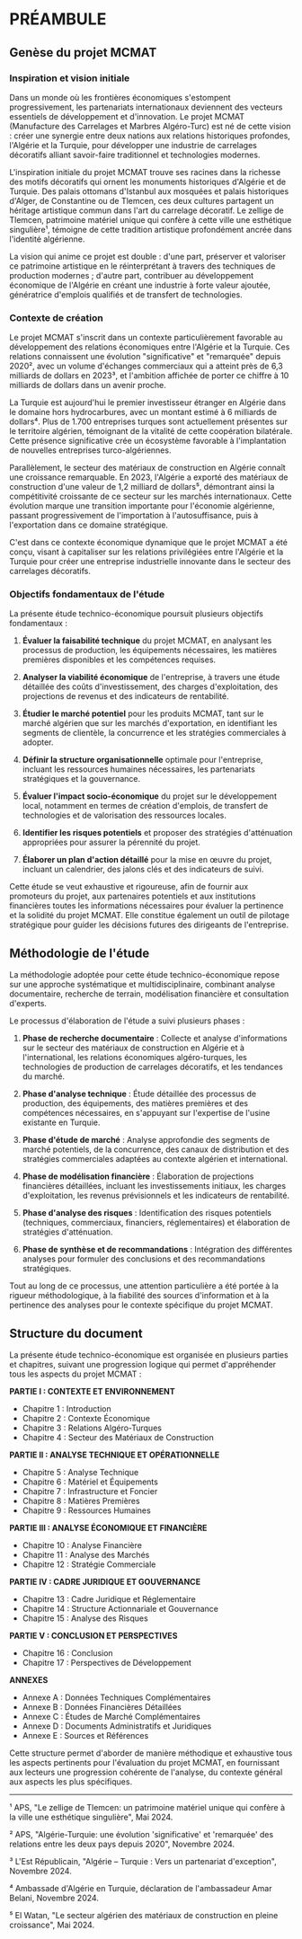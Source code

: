 # PRÉAMBULE

## Genèse du projet MCMAT

### Inspiration et vision initiale

Dans un monde où les frontières économiques s'estompent progressivement, les partenariats internationaux deviennent des vecteurs essentiels de développement et d'innovation. Le projet MCMAT (Manufacture des Carrelages et Marbres Algéro-Turc) est né de cette vision : créer une synergie entre deux nations aux relations historiques profondes, l'Algérie et la Turquie, pour développer une industrie de carrelages décoratifs alliant savoir-faire traditionnel et technologies modernes.

L'inspiration initiale du projet MCMAT trouve ses racines dans la richesse des motifs décoratifs qui ornent les monuments historiques d'Algérie et de Turquie. Des palais ottomans d'Istanbul aux mosquées et palais historiques d'Alger, de Constantine ou de Tlemcen, ces deux cultures partagent un héritage artistique commun dans l'art du carrelage décoratif. Le zellige de Tlemcen, patrimoine matériel unique qui confère à cette ville une esthétique singulière¹, témoigne de cette tradition artistique profondément ancrée dans l'identité algérienne.

La vision qui anime ce projet est double : d'une part, préserver et valoriser ce patrimoine artistique en le réinterprétant à travers des techniques de production modernes ; d'autre part, contribuer au développement économique de l'Algérie en créant une industrie à forte valeur ajoutée, génératrice d'emplois qualifiés et de transfert de technologies.

### Contexte de création

Le projet MCMAT s'inscrit dans un contexte particulièrement favorable au développement des relations économiques entre l'Algérie et la Turquie. Ces relations connaissent une évolution "significative" et "remarquée" depuis 2020², avec un volume d'échanges commerciaux qui a atteint près de 6,3 milliards de dollars en 2023³, et l'ambition affichée de porter ce chiffre à 10 milliards de dollars dans un avenir proche.

La Turquie est aujourd'hui le premier investisseur étranger en Algérie dans le domaine hors hydrocarbures, avec un montant estimé à 6 milliards de dollars⁴. Plus de 1.700 entreprises turques sont actuellement présentes sur le territoire algérien, témoignant de la vitalité de cette coopération bilatérale. Cette présence significative crée un écosystème favorable à l'implantation de nouvelles entreprises turco-algériennes.

Parallèlement, le secteur des matériaux de construction en Algérie connaît une croissance remarquable. En 2023, l'Algérie a exporté des matériaux de construction d'une valeur de 1,2 milliard de dollars⁵, démontrant ainsi la compétitivité croissante de ce secteur sur les marchés internationaux. Cette évolution marque une transition importante pour l'économie algérienne, passant progressivement de l'importation à l'autosuffisance, puis à l'exportation dans ce domaine stratégique.

C'est dans ce contexte économique dynamique que le projet MCMAT a été conçu, visant à capitaliser sur les relations privilégiées entre l'Algérie et la Turquie pour créer une entreprise industrielle innovante dans le secteur des carrelages décoratifs.

### Objectifs fondamentaux de l'étude

La présente étude technico-économique poursuit plusieurs objectifs fondamentaux :

1. **Évaluer la faisabilité technique** du projet MCMAT, en analysant les processus de production, les équipements nécessaires, les matières premières disponibles et les compétences requises.

2. **Analyser la viabilité économique** de l'entreprise, à travers une étude détaillée des coûts d'investissement, des charges d'exploitation, des projections de revenus et des indicateurs de rentabilité.

3. **Étudier le marché potentiel** pour les produits MCMAT, tant sur le marché algérien que sur les marchés d'exportation, en identifiant les segments de clientèle, la concurrence et les stratégies commerciales à adopter.

4. **Définir la structure organisationnelle** optimale pour l'entreprise, incluant les ressources humaines nécessaires, les partenariats stratégiques et la gouvernance.

5. **Évaluer l'impact socio-économique** du projet sur le développement local, notamment en termes de création d'emplois, de transfert de technologies et de valorisation des ressources locales.

6. **Identifier les risques potentiels** et proposer des stratégies d'atténuation appropriées pour assurer la pérennité du projet.

7. **Élaborer un plan d'action détaillé** pour la mise en œuvre du projet, incluant un calendrier, des jalons clés et des indicateurs de suivi.

Cette étude se veut exhaustive et rigoureuse, afin de fournir aux promoteurs du projet, aux partenaires potentiels et aux institutions financières toutes les informations nécessaires pour évaluer la pertinence et la solidité du projet MCMAT. Elle constitue également un outil de pilotage stratégique pour guider les décisions futures des dirigeants de l'entreprise.

## Méthodologie de l'étude

La méthodologie adoptée pour cette étude technico-économique repose sur une approche systématique et multidisciplinaire, combinant analyse documentaire, recherche de terrain, modélisation financière et consultation d'experts.

Le processus d'élaboration de l'étude a suivi plusieurs phases :

1. **Phase de recherche documentaire** : Collecte et analyse d'informations sur le secteur des matériaux de construction en Algérie et à l'international, les relations économiques algéro-turques, les technologies de production de carrelages décoratifs, et les tendances du marché.

2. **Phase d'analyse technique** : Étude détaillée des processus de production, des équipements, des matières premières et des compétences nécessaires, en s'appuyant sur l'expertise de l'usine existante en Turquie.

3. **Phase d'étude de marché** : Analyse approfondie des segments de marché potentiels, de la concurrence, des canaux de distribution et des stratégies commerciales adaptées au contexte algérien et international.

4. **Phase de modélisation financière** : Élaboration de projections financières détaillées, incluant les investissements initiaux, les charges d'exploitation, les revenus prévisionnels et les indicateurs de rentabilité.

5. **Phase d'analyse des risques** : Identification des risques potentiels (techniques, commerciaux, financiers, réglementaires) et élaboration de stratégies d'atténuation.

6. **Phase de synthèse et de recommandations** : Intégration des différentes analyses pour formuler des conclusions et des recommandations stratégiques.

Tout au long de ce processus, une attention particulière a été portée à la rigueur méthodologique, à la fiabilité des sources d'information et à la pertinence des analyses pour le contexte spécifique du projet MCMAT.

## Structure du document

La présente étude technico-économique est organisée en plusieurs parties et chapitres, suivant une progression logique qui permet d'appréhender tous les aspects du projet MCMAT :

**PARTIE I : CONTEXTE ET ENVIRONNEMENT**
- Chapitre 1 : Introduction
- Chapitre 2 : Contexte Économique
- Chapitre 3 : Relations Algéro-Turques
- Chapitre 4 : Secteur des Matériaux de Construction

**PARTIE II : ANALYSE TECHNIQUE ET OPÉRATIONNELLE**
- Chapitre 5 : Analyse Technique
- Chapitre 6 : Matériel et Équipements
- Chapitre 7 : Infrastructure et Foncier
- Chapitre 8 : Matières Premières
- Chapitre 9 : Ressources Humaines

**PARTIE III : ANALYSE ÉCONOMIQUE ET FINANCIÈRE**
- Chapitre 10 : Analyse Financière
- Chapitre 11 : Analyse des Marchés
- Chapitre 12 : Stratégie Commerciale

**PARTIE IV : CADRE JURIDIQUE ET GOUVERNANCE**
- Chapitre 13 : Cadre Juridique et Réglementaire
- Chapitre 14 : Structure Actionnariale et Gouvernance
- Chapitre 15 : Analyse des Risques

**PARTIE V : CONCLUSION ET PERSPECTIVES**
- Chapitre 16 : Conclusion
- Chapitre 17 : Perspectives de Développement

**ANNEXES**
- Annexe A : Données Techniques Complémentaires
- Annexe B : Données Financières Détaillées
- Annexe C : Études de Marché Complémentaires
- Annexe D : Documents Administratifs et Juridiques
- Annexe E : Sources et Références

Cette structure permet d'aborder de manière méthodique et exhaustive tous les aspects pertinents pour l'évaluation du projet MCMAT, en fournissant aux lecteurs une progression cohérente de l'analyse, du contexte général aux aspects les plus spécifiques.

---

¹ APS, "Le zellige de Tlemcen: un patrimoine matériel unique qui confère à la ville une esthétique singulière", Mai 2024.

² APS, "Algérie-Turquie: une évolution 'significative' et 'remarquée' des relations entre les deux pays depuis 2020", Novembre 2024.

³ L'Est Républicain, "Algérie – Turquie : Vers un partenariat d'exception", Novembre 2024.

⁴ Ambassade d'Algérie en Turquie, déclaration de l'ambassadeur Amar Belani, Novembre 2024.

⁵ El Watan, "Le secteur algérien des matériaux de construction en pleine croissance", Mai 2024.
